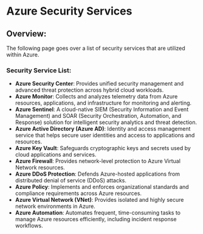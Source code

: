 # Azure Security Services

## Overview:

The following page goes over a list of security services that are utilized within Azure.&#x20;

### Security Service List:

* **Azure Security Center**: Provides unified security management and advanced threat protection across hybrid cloud workloads.
* **Azure Monitor**: Collects and analyzes telemetry data from Azure resources, applications, and infrastructure for monitoring and alerting.
* **Azure Sentinel**: A cloud-native SIEM (Security Information and Event Management) and SOAR (Security Orchestration, Automation, and Response) solution for intelligent security analytics and threat detection.
* **Azure Active Directory (Azure AD)**: Identity and access management service that helps secure user identities and access to applications and resources.
* **Azure Key Vault**: Safeguards cryptographic keys and secrets used by cloud applications and services.
* **Azure Firewall**: Provides network-level protection to Azure Virtual Network resources.
* **Azure DDoS Protection**: Defends Azure-hosted applications from distributed denial of service (DDoS) attacks.
* **Azure Policy**: Implements and enforces organizational standards and compliance requirements across Azure resources.
* **Azure Virtual Network (VNet)**: Provides isolated and highly secure network environments in Azure.
* **Azure Automation**: Automates frequent, time-consuming tasks to manage Azure resources efficiently, including incident response workflows.
